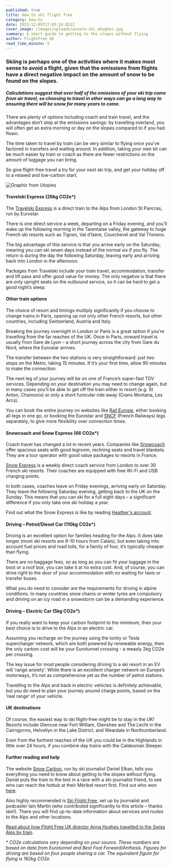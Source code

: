 ```yaml
---
published: true
title: How to ski flight free
category: how-to
date: 2023-12-05T17:02:24.011Z
cover_image: /images/uploads/anzere-ski_ahughes.jpg
summary: A short guide to getting to the slopes without flying
author: FlightFree UK
read_time_minute: 5
---
```

### Skiing is perhaps one of the activities where it makes most sense to avoid a flight, given that the emissions from flights have a direct negative impact on the amount of snow to be found on the slopes. 

##### Calculations suggest that over half of the emissions of your ski trip come from air travel, so choosing to travel in other ways can go a long way to ensuring there will be snow for many years to come.

There are plenty of options including coach and train travel, and the advantages don’t stop at the emissions savings: by travelling overland, you will often get an extra morning or day on the slopes compared to if you had flown. 

The time taken to travel by train can be very similar to flying once you’ve factored in transfers and waiting around. In addition, taking your own kit can be much easier by train or coach as there are fewer restrictions on the amount of luggage you can bring. 

So give flight-free travel a try for your next ski trip, and get your holiday off to a relaxed and low-carbon start.

![](/images/uploads/carbon-footprint-skiing-utopies.jpg "Graphic from Utopies")

#### Travelski Express (26kg CO2e*)

The [Travelski Express](https://www.uk.travelski.com/travelski-express) is a direct train to the Alps from London St Pancras, run by Eurostar. 

There is one direct service a week, departing on a Friday evening, and you’ll wake up the following morning in the Tarentaise valley, the gateway to huge French ski resorts such as Tignes, Val d’Isere, Courchevel and Val Thorens. 

The big advantage of this service is that you arrive early on the Saturday, meaning you can ski seven days instead of the normal six if you fly. The return is during the day the following Saturday, leaving early and arriving back into London in the afternoon.

Packages from Travelski include your train travel, accommodation, transfer and lift pass and offer good value for money. The only negative is that there are only upright seats on the outbound service, so it can be hard to get a good night’s sleep. 

#### Other train options

The choice of resort and timings multiply significantly if you choose to change trains in Paris, opening up not only other French resorts, but other countries, including Switzerland, Austria and Italy. 

Breaking the journey overnight in London or Paris is a great option if you’re travelling from the far reaches of the UK. Once in Paris, onward travel is usually from Gare de Lyon – a short journey across the city from Gare du Nord, where the Eurostar arrives. 

The transfer between the two stations is very straightforward: just two stops on the Metro, taking 15 minutes. If it’s your first time, allow 90 minutes to make the connection. 

The next leg of your journey will be on one of France’s super-fast TGV services. Depending on your destination you may need to change again, but in many cases you’ll be able to get off the train either in resort (e.g. St Anton, Chamonix) or only a short funicular ride away (Crans Montana, Les Arcs). 

You can book the entire journey on websites like [Rail Europe](https://www.raileurope.com/), either booking all legs in one go, or booking the Eurostar and [SNCF](https://www.sncf-connect.com/) (French Railways) legs separately, to give more flexibility over connection times.

#### Snowcoach and Snow Express (66 CO2e*)

Coach travel has changed a lot in recent years. Companies like [Snowcoach](https://www.snowcoach.co.uk/travel-by-luxury-snowcoach) offer spacious seats with good legroom, reclining seats and travel blankets. They are a tour operator with good value packages to resorts in France.

[Snow Express](https://www.snowexpress.co.uk/) is a weekly direct coach service from London to over 30 French ski resorts. Their coaches are equipped with free Wi-Fi and USB charging points. 

In both cases, coaches leave on Friday evenings, arriving early on Saturday. They leave the following Saturday evening, getting back to the UK on the Sunday. This means that you can ski for a full eight days – a significant difference if you only take one ski holiday a year. 

F﻿ind out what the Snow Express is like by reading [Heather's account](/travel_articles/hitting-the-slopes-by-coach/).

#### Driving – Petrol/Diesel Car (110kg CO2e*)

Driving is an excellent option for families heading for the Alps. It does take longer (most ski resorts are 9-10 hours from Calais), but even taking into account fuel prices and road tolls, for a family of four, it’s typically cheaper than flying. 

There are no baggage fees, so as long as you can fit your luggage in the boot or a roof box, you can take it at no extra cost. And, of course, you can drive right to the door of your accommodation with no waiting for taxis or transfer buses. 

What you do need to consider are the requirements for driving in alpine conditions. In many countries snow chains or winter tyres are compulsory and driving on an icy road in a snowstorm can be a demanding experience.

#### Driving – Electric Car (5kg CO2e*)

If you really want to keep your carbon footprint to the minimum, then your best choice is to drive to the Alps in an electric car. 

Assuming you recharge on the journey using the Ionity or Tesla supercharger network, which are both powered by renewable energy, then the only carbon cost will be your Eurotunnel crossing - a measly 2kg CO2e per crossing.

The key issue for most people considering driving to a ski resort in an EV will ‘range anxiety’. While there is an excellent charger network on Europe’s motorways, it’s not as comprehensive yet as the number of petrol stations. 

Travelling to the Alps and back in electric vehicles is definitely achievable, but you do need to plan your journey around charge points, based on the ‘real range’ of your vehicle. 

#### UK destinations

Of course, the easiest way to ski flight-free might be to stay in the UK! Resorts include Glencoe near Fort William, Glenshee and The Lecht in the Cairngorms, Helvellyn in the Lake District, and Weardale in Northumberland. 

Even from the furthest reaches of the UK you could be in the Highlands in little over 24 hours, if you combine day trains with the Caldeonian Sleeper. 

#### Further reading and help

The website [Snow Carbon](https://www.snowcarbon.co.uk/), run by ski journalist Daniel Elkan, tells you everything you need to know about getting to the slopes without flying. Daniel puts the train to the test in a race with a ski-journalist friend, to see who can reach the hottub at their Méribel resort first. Find out who won [here](https://youtu.be/M5OG8qj79fo). 

Also highly recommended is [Ski Flight Free](https://skiflightfree.org/), set up by journalist and podcaster Iain Martin (who contributed significantly to this article – thanks Iain!). There you will find up-to-date information about services and routes to the Alps and other locations.

[Read about how Flight Free UK director Anna Hughes travelled to the Swiss Alps by train](https://www.standard.co.uk/lifestyle/travel/sustainable-travel/sustainable-ski-trip-skiing-london-swiss-alps-b1057176.html).

*\* CO2e calculations vary depending on your source. These numbers are based on data from Eurotunnel and Best Foot Forward/Anthesis. Figures for driving are based on four people sharing a car. The equivalent figure for flying is 162kg CO2e.*